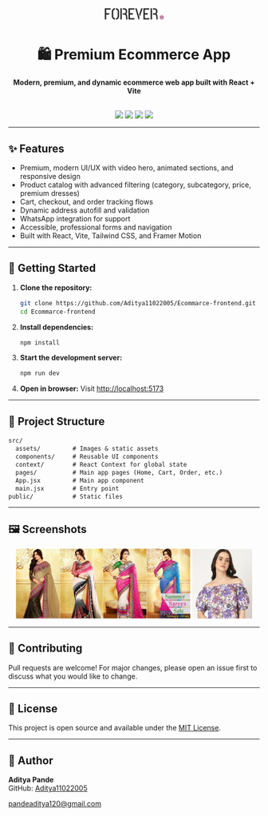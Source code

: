 
<div align="center">
  <img src="src/assets/logo.png" alt="Ecommerce Logo" width="120" />
  
  # 🛍️ Premium Ecommerce App
  
  <b>Modern, premium, and dynamic ecommerce web app built with React + Vite</b>
  
  <br/>
  <img src="https://img.shields.io/badge/React-20232A?style=for-the-badge&logo=react&logoColor=61DAFB" />
  <img src="https://img.shields.io/badge/Vite-646CFF?style=for-the-badge&logo=vite&logoColor=FFD62E" />
  <img src="https://img.shields.io/badge/Tailwind_CSS-38B2AC?style=for-the-badge&logo=tailwind-css&logoColor=white" />
  <img src="https://img.shields.io/badge/Framer_Motion-EF008C?style=for-the-badge&logo=framer&logoColor=white" />
</div>

---

## ✨ Features

- Premium, modern UI/UX with video hero, animated sections, and responsive design
- Product catalog with advanced filtering (category, subcategory, price, premium dresses)
- Cart, checkout, and order tracking flows
- Dynamic address autofill and validation
- WhatsApp integration for support
- Accessible, professional forms and navigation
- Built with React, Vite, Tailwind CSS, and Framer Motion

---

## 🚀 Getting Started

1. **Clone the repository:**
   ```bash
   git clone https://github.com/Aditya11022005/Ecommarce-frontend.git
   cd Ecommarce-frontend
   ```
2. **Install dependencies:**
   ```bash
   npm install
   ```
3. **Start the development server:**
   ```bash
   npm run dev
   ```
4. **Open in browser:**
   Visit [http://localhost:5173](http://localhost:5173)

---

## 📂 Project Structure

```
src/
  assets/         # Images & static assets
  components/     # Reusable UI components
  context/        # React Context for global state
  pages/          # Main app pages (Home, Cart, Order, etc.)
  App.jsx         # Main app component
  main.jsx        # Entry point
public/           # Static files
```

---

## 🖼️ Screenshots

<div align="center">
  <img src="src/assets/hero_img2.jpg" alt="Hero Screenshot" width="350" />
  <img src="src/assets/p_img1.png" alt="Product Screenshot" width="120" />
</div>

---

## 🤝 Contributing

Pull requests are welcome! For major changes, please open an issue first to discuss what you would like to change.

---

## 📄 License

This project is open source and available under the [MIT License](LICENSE).

---

## 👤 Author

**Aditya Pande**  
GitHub: [Aditya11022005](https://github.com/Aditya11022005)
  
<a href="mailto:adityapande1102@gmail.com">pandeaditya120@gmail.com</a>
